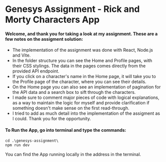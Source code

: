 # Genesys Assignment - Rick and Morty Characters App

#### Welcome, and thank you for taking a look at my assignment. These are a few notes on the assigment solution:

 - The implementation of the assignment was done with React, Node.js and Vite.
 - In the folder structure you can see the Home and Profile pages, with their CSS stylings. The data in the pages comes directly from the provided API endpoint.
 - If you click on a character's name in the Home page, it will take you to the Profile page of the character, where you can see their details.
 - On the Home page you can also see an implementation of pagination for the API data and a search box to sift through the characters.
 - I made sure to comment major pieces of code with logical explanations, as a way to maintain the logic for myself and provide clarification if something doesn't make sense on the first 
 read-through.
 - I tried to add as much detail into the implementation of the assigment as I could. Thank you for the opportunity.

#### To Run the App, go into terminal and type the commands:

```
cd .\genesys-assignment\
npm run dev
```

You can find the App running locally in the address in the terminal.

